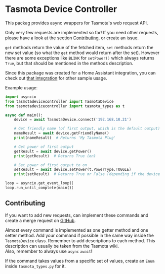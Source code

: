 #  Tasmota Device Controller

This packag provides async wrappers for Tasmota's web request API.

Only very few requests are implemented so far! If you need other requests, please have a look at the section [Contributing](#contributing), or create an issue.

`get` methods return the value of the fetched item, `set` methods return the new set value (so what the `get` method would return after the set). However there are some exceptions like `BLINK` for `setPower()` which always returns `True`, but that should be mentioned in the methods description.

Since this package was created for a Home Assistant integration, you can check out [that integration](https://github.com/chaptergy/homeassistant-tasmota-switch) for other sample usage.

Example usage:

```py
import asyncio
from tasmotadevicecontroller import TasmotaDevice
from tasmotadevicecontroller import tasmota_types as t

async def main():
    device = await TasmotaDevice.connect('192.168.10.21')

    # Get friendly name (of first output, which is the default output)
    nameResult = await device.getFriendlyName()
    print(nameResult)  # Returns 'My Tasmota Plug'

    # Get power of first output
    getResult = await device.getPower()
    print(getResult)  # Returns True (on)

    # Set power of first output to on
    setResult = await device.setPower(t.PowerType.TOGGLE)
    print(setResult)  # Returns True or False (depending if the device was switched on or off)

loop = asyncio.get_event_loop()
loop.run_until_complete(main())

```

## Contributing
If you want to add new requests, can implement these commands and create a merge request on [GitHub](https://github.com/chaptergy/tasmota-device-controller).

Almost every command is implemented as one getter method and one setter method. Add your command if possible in the same way inside the `TasmotaDevice` class. Remember to add descriptions to each method. This description can usually be taken from the Tasmota wiki.  
Also, remember to always use `async` `await`!

If the command takes values from a specific set of values, create an `Enum` inside `tasmota_types.py` for it.